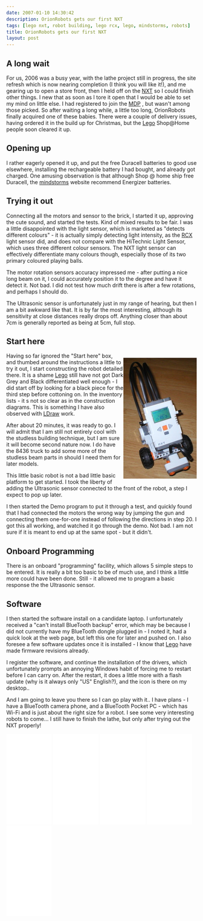 ```yaml
---
date: 2007-01-10 14:30:42
description: OrionRobots gets our first NXT
tags: [lego nxt, robot building, lego rcx, lego, mindstorms, robots]
title: OrionRobots gets our first NXT
layout: post
---
```

## A long wait

For us, 2006 was a busy year, with the lathe project still in progress, the site refresh which is now nearing completion (I think you will like it!), and me gearing up to open a store front, then I held off on the [NXT](/wiki/nxt "Lego's NeXT generation robotics kit") so I could finish other things. I new that as soon as I tore it open that I would be able to set my mind on little else. I had registered to join the [MDP](/wiki/mdp "The Mindstorms Developer Panel") , but wasn't among those picked. So after waiting a long while, a little too long, OrionRobots finally acquired one of these babies. There were a couple of delivery issues, having ordered it in the build up for Christmas, but the [Lego](/wiki/lego "The best known construction toy") Shop@Home people soon cleared it up.

## Opening up

I rather eagerly opened it up, and put the free Duracell batteries to good use elsewhere, installing the rechargeable battery I had bought, and already got charged. One amusing observation is that although Shop @ home ship free Duracell, the [mindstorms](/wiki/mindstorms "A Robotic construction toy system from Lego") website recommend Energizer batteries.

## Trying it out

Connecting all the motors and sensor to the brick, I started it up, approving the cute sound, and started the tests. Kind of mixed results to be fair. I was a little disappointed with the light sensor, which is marketed as "detects different colours" - it is actually simply detecting light intensity, as the [RCX](/wiki/lego_rcx "The Lego Robot Command Explorer") light sensor did, and does not compare with the HiTechnic Light Sensor, which uses three different colour sensors. The NXT light sensor can effectively differentiate many colours though, especially those of its two primary coloured playing balls.

The motor rotation sensors accuracy impressed me - after putting a nice long beam on it, I could accurately position it to the degree and have it detect it. Not bad. I did not test how much drift there is after a few rotations, and perhaps I should do.

The Ultrasonic sensor is unfortunately just in my range of hearing, but then I am a bit awkward like that. It is by far the most interesting, although its sensitivity at close distances really drops off. Anything closer than about 7cm is generally reported as being at 5cm, full stop.

## Start here

<div style=" float: right;">

![Lego Mindstorms NXT Tribot Start Here Robot](/galleries/gallery-20-lego-nxt/409-p1010057.JPG)

</div>

Having so far ignored the "Start here" box, and thumbed around the instructions a little to try it out, I start constructing the robot detailed there. It is a shame [Lego](/wiki/lego "The best known construction toy") still have not got Dark Grey and Black differentiated well enough - I did start off by looking for a black piece for the third step before cottoning on. In the inventory lists - it s not so clear as in the construction diagrams. This is something I have also observed with [LDraw](/wiki/ldraw_system "The LDraw Lego CAD System") work.

After about 20 minutes, it was ready to go. I will admit that I am still not entirely cool with the studless building technique, but I am sure it will become second nature now. I do have the 8436 truck to add some more of the studless beam parts in should I need them for later models.

This little basic robot is not a bad little basic platform to get started. I took the liberty of adding the Ultrasonic sensor connected to the front of the robot, a step I expect to pop up later.

I then started the Demo program to put it through a test, and quickly found that I had connected the motors the wrong way by jumping the gun and connecting them one-for-one instead of following the directions in step 20. I got this all working, and watched it go through the demo. Not bad. I am not sure if it is meant to end up at the same spot - but it didn't.

## Onboard Programming

There is an onboard "programming" facility, which allows 5 simple steps to be entered. It is really a bit too basic to be of much use, and I think a little more could have been done. Still - it allowed me to program a basic response the the Ultrasonic sensor.

## Software

I then started the software install on a candidate laptop. I unfortunately received a "can't install BlueTooth backup" error, which may be because I did not currently have my BlueTooth dongle plugged in - I noted it, had a quick look at the web page, but left this one for later and pushed on. I also foresee a few software updates once it is installed - I know that [Lego](/wiki/lego "The best known construction toy") have made firmware revisions already.

I register the software, and continue the installation of the drivers, which unfortunately prompts an annoying Windows habit of forcing me to restart before I can carry on. After the restart, it does a little more with a flash update (why is it always only "US" English?), and the icon is there on my desktop..

And I am going to leave you there so I can go play with it.. I have plans - I have a BlueTooth camera phone, and a BlueTooth Pocket PC - which has Wi-Fi and is just about the right size for a robot. I see some very interesting robots to come... I still have to finish the lathe, but only after trying out the NXT properly!

<iframe style="width:120px;height:240px;" marginwidth="0" marginheight="0" scrolling="no" frameborder="0" src="//ws-eu.amazon-adsystem.com/widgets/q?ServiceVersion=20070822&OneJS=1&Operation=GetAdHtml&MarketPlace=GB&source=ss&ref=as_ss_li_til&ad_type=product_link&tracking_id=orionrobots-21&marketplace=amazon&region=GB&placement=B00BMKLVJ6&asins=B00BMKLVJ6&linkId=790d5f97e58d0e79ecb2fbe1b24a3108&show_border=true&link_opens_in_new_window=true"></iframe>

<iframe style="width:120px;height:240px;" marginwidth="0" marginheight="0" scrolling="no" frameborder="0" src="//ws-eu.amazon-adsystem.com/widgets/q?ServiceVersion=20070822&OneJS=1&Operation=GetAdHtml&MarketPlace=GB&source=ss&ref=as_ss_li_til&ad_type=product_link&tracking_id=orionrobots-21&marketplace=amazon&region=GB&placement=B06X6GN2VQ&asins=B06X6GN2VQ&linkId=30c9cae2e37f39c501ee1fde586c6579&show_border=true&link_opens_in_new_window=true"></iframe>

<iframe style="width:120px;height:240px;" marginwidth="0" marginheight="0" scrolling="no" frameborder="0" src="//ws-eu.amazon-adsystem.com/widgets/q?ServiceVersion=20070822&OneJS=1&Operation=GetAdHtml&MarketPlace=GB&source=ss&ref=as_ss_li_til&ad_type=product_link&tracking_id=orionrobots-21&marketplace=amazon&region=GB&placement=B01D8KOZF4&asins=B01D8KOZF4&linkId=5e31910339bc64587ceb3fdaddcf90bd&show_border=true&link_opens_in_new_window=true"></iframe>

<iframe style="width:120px;height:240px;" marginwidth="0" marginheight="0" scrolling="no" frameborder="0" src="//ws-eu.amazon-adsystem.com/widgets/q?ServiceVersion=20070822&OneJS=1&Operation=GetAdHtml&MarketPlace=GB&source=ss&ref=as_ss_li_til&ad_type=product_link&tracking_id=orionrobots-21&marketplace=amazon&region=GB&placement=B01G8WUGWU&asins=B01G8WUGWU&linkId=b0177f40a45270bc688ad07eb216b729&show_border=true&link_opens_in_new_window=true"></iframe>

<iframe style="width:120px;height:240px;" marginwidth="0" marginheight="0" scrolling="no" frameborder="0" src="//ws-eu.amazon-adsystem.com/widgets/q?ServiceVersion=20070822&OneJS=1&Operation=GetAdHtml&MarketPlace=GB&source=ss&ref=as_ss_li_til&ad_type=product_link&tracking_id=orionrobots-21&marketplace=amazon&region=GB&placement=B075FJ767N&asins=B075FJ767N&linkId=d90845f0e292e3bd66ee9a8955f85ce5&show_border=true&link_opens_in_new_window=true"></iframe>
